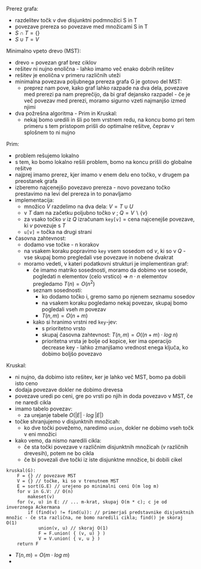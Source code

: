 Prerez grafa:
- razdelitev točk v dve disjunktni podmnožici S in T
- povezave prereza so povezave med množicami S in T
- $S \cap T = \{\}$
- $S \cup T = V$

Minimalno vpeto drevo (MST):
- drevo = povezan graf brez ciklov
- rešitev ni nujno enolična - lahko imamo več enako dobrih rešitev
- rešitev je enolična v primeru različnih uteži
- minimalna povezava poljubnega prereza grafa G je gotovo del MST:
	- preprez nam pove, kako graf lahko razpade na dva dela, povezave med prerezi pa nam preprečijo, da bi graf dejansko razpadel - če je več povezav med prerezi, moramo sigurno vzeti najmanjšo izmed njimi
- dva požrešna algoritma - Prim in Kruskal:
	- nekaj bomo uredili in šli po tem vrstnem redu, na koncu bomo pri tem primeru s tem pristopom prišli do optimalne rešitve, čeprav v splošnem to ni nujno

Prim:
- problem rešujemo lokalno
- s tem, ko bomo lokalno rešili problem, bomo na koncu prišli do globalne rešitve
- najprej imamo prerez, kjer imamo v enem delu eno točko, v drugem pa preostanek grafa
- izberemo najcenejšo povezavo prereza - novo povezano točko prestavimo na levi del prereza in to ponavljamo
- implementacija:
	- množico $V$ razdelimo na dva dela: $V = T \cup U$
	- v $T$ dam na začetku poljubno točko $v$ ; $Q = V \backslash \{v\}$
	- za vsako točko $v$ iz $Q$ izračunam `key[v]` = cena najcenejše povezave, ki $v$ povezuje s $T$
	- `u[v]` = točka na drugi strani
- časovna zahtevnost:
	- dodamo vse točke - n korakov
	- na vsakem koraku popravimo `key` vsem sosedom od $v$, ki so v $Q$ - vse skupaj bomo pregledali vse povezave in nobene dvakrat
	- moramo vedeti, v kateri podatkovni strukturi je implementiran graf:
		- če imamo matriko sosednosti, moramo da dobimo vse sosede, pogledati n elementov (celo vrstico) => $n \cdot n$ elementov pregledamo $T(n) = O(n^2)$
		- seznam sosednosti:
			- ko dodamo točko i, gremo samo po njenem seznamu sosedov
			- na vsakem koraku pogledamo nekaj povezav, skupaj bomo pogledali vseh $m$ povezav
			- $T(n, m) = O(n + m)$
		- kako si hranimo vrstni red `key`-jev:
			- s prioritetno vrsto
			- skupaj časovna zahtevnost: $T(n, m) = O((n + m) \cdot log\;n)$
			- prioritetna vrsta je bolje od kopice, ker ima operacijo decrease key - lahko zmanjšamo vrednost enega ključa, ko dobimo boljšo povezavo

Kruskal:
- ni nujno, da dobimo isto rešitev, ker je lahko več MST, bomo pa dobili isto ceno
- dodaja povezave dokler ne dobimo drevesa
- povezave uredi po ceni, gre po vrsti po njih in doda povezavo v MST, če ne naredi cikla
- imamo tabelo povezav:
	- za urejanje tabele $O(|E| \cdot log\;|E|)$
- točke shranjujemo v disjunktnih množicah:
	- ko dve točki povežemo, naredimo `union`, dokler ne dobimo vseh točk v eni množici
- kako vemo, da nismo naredili cikla:
	- če sta točki povezave v različnim disjunktnih množicah (v različnih drevesih), potem ne bo cikla
	- če bi povezali dve točki iz iste disjunktne množice, bi dobili cikel
```
kruskal(G):
	F = {} // povezave MST
	V = {} // točke, ki so v trenutnem MST
	E = sort(G.E) // urejeno po minimalni ceni O(m log m)
	for v in G.V: // O(n)
		makeset(v)
	for (v, u) in E: // ... m-krat, skupaj O(m * c); c je od inverznega Ackermana
		if (find(v) != find(u)): // primerjaš predstavnike disjunktnih množic - če sta različna, ne bomo naredili cikla; find() je skoraj O(1)
			union(v, u) // skoraj O(1)
			F = F.union( { (v, u) } )
			V = V.union( { v, u } )
	return F
```
- $T(n, m) = O(m \cdot log\;m)$
- 